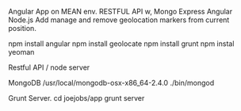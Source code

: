 Angular App on MEAN env.
RESTFUL API w, Mongo Express Angular Node.js
Add manage and remove geolocation markers from current position.

npm install angular
npm install geolocate
npm install grunt
npm instal yeoman

Restful API 
/
node server

MongoDB
/usr/local/mongodb-osx-x86_64-2.4.0
./bin/mongod

Grunt Server.
cd joejobs/app
grunt server
